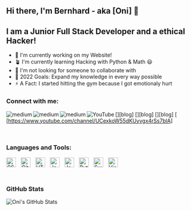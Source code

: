 ## Hi there, I'm Bernhard - aka [Oni] 👋

## I am a Junior Full Stack Developer and a ethical Hacker!
- 🔭 I'm currently working on my Website!
- 🪴 I'm currently learning Hacking with Python & Math 😃
- 👬 I'm not looking for someone to collaborate with
- 🥅 2022 Goals: Expand my knowledge in every way possible
- ⚡️ A Fact: I started hitting the gym because I got emotionaly hurt

### Connect with me:

[<img align="left" alt="medium" src="https://img.shields.io/badge/medium-%2312100E.svg?&style=for-the-badge&logo=medium&logoColor=white" />][blog]
[<img align="left" alt="medium" src="https://img.shields.io/badge/linkedin-%2312100E.svg?&style=for-the-badge&logo=medium&logoColor=white" />][blog]
[<img align="left" alt="medium" src="https://img.shields.io/badge/medium-%2312100E.svg?&style=for-the-badge&logo=medium&logoColor=white" />][blog]
[<img align="left" alt="YouTube" src="https://img.shields.io/badge/youtube-%2312100E.svg?&style=for-the-badge&logo=medium&logoColor=white" />[https://www.youtube.com/channel/UCexkoW55dKUyvgx4rSs7blA]


<br />

### Languages and Tools:

<img align="left" alt="CSS3" width="26px" src="https://cdn.jsdelivr.net/gh/devicons/devicon/icons/css3/css3-original.svg" style="padding-right:10px;" />
<img align="left" alt="GitHub" width="26px" src="https://user-images.githubusercontent.com/3369400/139447912-e0f43f33-6d9f-45f8-be46-2df5bbc91289.png" style="padding-right:10px;" />

<img align="left" alt="HTML5" width="26px" src="https://cdn.jsdelivr.net/gh/devicons/devicon/icons/html5/html5-original.svg" style="padding-right:10px;" />
<img align="left" alt="Java" width="26px" src="https://cdn.jsdelivr.net/gh/devicons/devicon/icons/java/java-original.svg" style="padding-right:10px;" />
<img align="left" alt="JavaScript" width="26px" src="https://cdn.jsdelivr.net/gh/devicons/devicon/icons/javascript/javascript-original.svg" style="padding-right:10px;" />
<img align="left" alt="Python" width="26px" src="https://cdn.jsdelivr.net/gh/devicons/devicon/icons/python/python-original.svg" style="padding-right:10px;" />
<img align="left" alt="Swift" width="26px" src="https://cdn.jsdelivr.net/gh/devicons/devicon/icons/swift/swift-original.svg" style="padding-right:10px;" />
<img align="left" alt="Visual Studio Code" width="26px" src="https://cdn.jsdelivr.net/gh/devicons/devicon/icons/vscode/vscode-original.svg" style="padding-right:10px;" />

<br />
<br />
<br />

### GitHub Stats

  <img align="left" alt="Oni's GitHub Stats" src="https://github-readme-stats.vercel.app/api?username=Oni01110011&show_icons=true&theme=tokyonight" />




